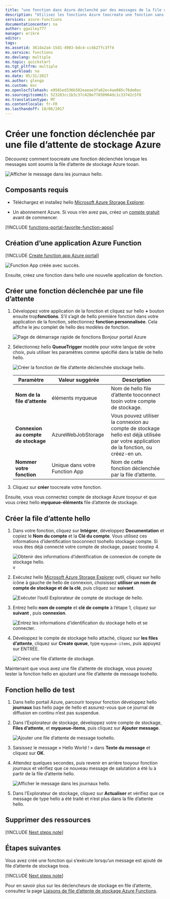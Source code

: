 ```yaml
---
title: "une fonction dans Azure déclenché par des messages de la file d’attente d’aaaCreate | Documents Microsoft"
description: "Utilisez les fonctions Azure toocreate une fonction sans serveur qui est appelée par une les messages soumis file d’attente de stockage Azure tooan."
services: azure-functions
documentationcenter: na
author: ggailey777
manager: erikre
editor: 
tags: 
ms.assetid: 361da2a4-15d1-4903-bdc4-cc4b27fc3ff4
ms.service: functions
ms.devlang: multiple
ms.topic: quickstart
ms.tgt_pltfrm: multiple
ms.workload: na
ms.date: 05/31/2017
ms.author: glenga
ms.custom: mvc
ms.openlocfilehash: e9501ed336b502eaeee3fa62ec4ae085c76de0ac
ms.sourcegitcommit: 523283cc1b3c37c428e77850964dc1c33742c5f0
ms.translationtype: MT
ms.contentlocale: fr-FR
ms.lasthandoff: 10/06/2017
---
```

# <a name="create-a-function-triggered-by-azure-queue-storage"></a>Créer une fonction déclenchée par une file d’attente de stockage Azure

Découvrez comment toocreate une fonction déclenchée lorsque les messages sont soumis la file d’attente de stockage Azure tooan.

![Afficher le message dans les journaux hello.](./media/functions-create-storage-queue-triggered-function/function-app-in-portal-editor.png)

## <a name="prerequisites"></a>Composants requis

- Téléchargez et installez hello [Microsoft Azure Storage Explorer](http://storageexplorer.com/).

- Un abonnement Azure. Si vous n’en avez pas, créez un [compte gratuit](https://azure.microsoft.com/free/?WT.mc_id=A261C142F) avant de commencer.

[!INCLUDE [functions-portal-favorite-function-apps](../../includes/functions-portal-favorite-function-apps.md)]

## <a name="create-an-azure-function-app"></a>Création d’une application Azure Function

[!INCLUDE [Create function app Azure portal](../../includes/functions-create-function-app-portal.md)]

![Function App créée avec succès.](./media/functions-create-first-azure-function/function-app-create-success.png)

Ensuite, créez une fonction dans hello une nouvelle application de fonction.

<a name="create-function"></a>

## <a name="create-a-queue-triggered-function"></a>Créer une fonction déclenchée par une file d’attente

1. Développez votre application de la fonction et cliquez sur hello  **+**  bouton ensuite trop**fonctions**. S’il s’agit de hello première fonction dans votre application de la fonction, sélectionnez **fonction personnalisée**. Cela affiche le jeu complet de hello des modèles de fonction.

    ![Page de démarrage rapide de fonctions Bonjour portail Azure](./media/functions-create-storage-queue-triggered-function/add-first-function.png)

2. Sélectionnez hello **QueueTrigger** modèle pour votre langue de votre choix, puis utiliser les paramètres comme spécifié dans la table de hello hello.

    ![Créer la fonction de file d’attente déclenchée stockage hello.](./media/functions-create-storage-queue-triggered-function/functions-create-queue-storage-trigger-portal.png)
    
    | Paramètre | Valeur suggérée | Description |
    |---|---|---|
    | **Nom de la file d’attente**   | éléments myqueue    | Nom de hello file d’attente tooconnect tooin votre compte de stockage. |
    | **Connexion au compte de stockage** | AzureWebJobStorage | Vous pouvez utiliser la connexion au compte de stockage hello est déjà utilisée par votre application de la fonction, ou créez-en un.  |
    | **Nommer votre fonction** | Unique dans votre Function App | Nom de cette fonction déclenchée par la file d’attente. |

3. Cliquez sur **créer** toocreate votre fonction.

Ensuite, vous vous connectez compte de stockage Azure tooyour et que vous créez hello **myqueue-éléments** file d’attente de stockage.

## <a name="create-hello-queue"></a>Créer la file d’attente hello

1. Dans votre fonction, cliquez sur **Intégrer**, développez **Documentation** et copiez le **Nom du compte** et la **Clé du compte**. Vous utilisez ces informations d’identification tooconnect toohello stockage compte. Si vous êtes déjà connecté votre compte de stockage, passez toostep 4.

    ![Obtenir des informations d’identification de connexion de compte de stockage hello.](./media/functions-create-storage-queue-triggered-function/functions-storage-account-connection.png)v

1. Exécutez hello [Microsoft Azure Storage Explorer](http://storageexplorer.com/) outil, cliquez sur hello icône à gauche de hello de connexion, choisissez **utiliser un nom de compte de stockage et de la clé**, puis cliquez sur **suivant**.

    ![Exécuter l’outil Explorateur de compte de stockage de hello.](./media/functions-create-storage-queue-triggered-function/functions-storage-manager-connect-1.png)

1. Entrez hello **nom de compte** et **clé de compte** à l’étape 1, cliquez sur **suivant** , puis **connexion**.

    ![Entrez les informations d’identification du stockage hello et se connecter.](./media/functions-create-storage-queue-triggered-function/functions-storage-manager-connect-2.png)

1. Développez le compte de stockage hello attaché, cliquez sur **les files d’attente**, cliquez sur **Create queue**, type `myqueue-items`, puis appuyez sur ENTRÉE.

    ![Créez une file d’attente de stockage.](./media/functions-create-storage-queue-triggered-function/functions-storage-manager-create-queue.png)

Maintenant que vous avez une file d’attente de stockage, vous pouvez tester la fonction hello en ajoutant une file d’attente de message toohello.

## <a name="test-hello-function"></a>Fonction hello de test

1. Dans hello portail Azure, parcourir tooyour fonction développez hello **journaux** bas hello page de hello et assurez-vous que ce journal de diffusion en continu n’est pas suspendue.

1. Dans l’Explorateur de stockage, développez votre compte de stockage, **Files d’attente**, et **myqueue-items**, puis cliquez sur **Ajouter message**.

    ![Ajouter une file d’attente de message toohello.](./media/functions-create-storage-queue-triggered-function/functions-storage-manager-add-message.png)

1. Saisissez le message « Hello World ! » dans **Texte du message** et cliquez sur **OK**.

1. Attendez quelques secondes, puis revenir en arrière tooyour fonction journaux et vérifiez que ce nouveau message de salutation a été lu à partir de la file d’attente hello.

    ![Afficher le message dans les journaux hello.](./media/functions-create-storage-queue-triggered-function/functions-queue-storage-trigger-view-logs.png)

1. Dans l’Explorateur de stockage, cliquez sur **Actualiser** et vérifiez que ce message de type hello a été traité et n’est plus dans la file d’attente hello.

## <a name="clean-up-resources"></a>Supprimer des ressources

[!INCLUDE [Next steps note](../../includes/functions-quickstart-cleanup.md)]

## <a name="next-steps"></a>Étapes suivantes

Vous avez créé une fonction qui s’exécute lorsqu’un message est ajouté de file d’attente de stockage tooa.

[!INCLUDE [Next steps note](../../includes/functions-quickstart-next-steps.md)]

Pour en savoir plus sur les déclencheurs de stockage en file d’attente, consultez la page [Liaisons de file d’attente de stockage Azure Functions](functions-bindings-storage-queue.md).